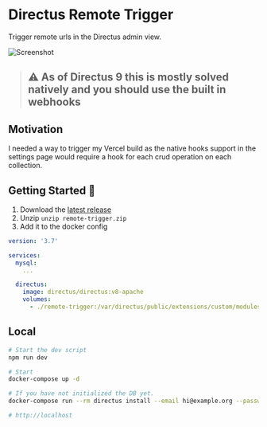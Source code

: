 # Directus Remote Trigger

Trigger remote urls in the Directus admin view.

![Screenshot](https://i.imgur.com/Cnl3PBn.png)

> ## ⚠️ As of Directus 9 this is mostly solved natively and you should use the built in webhooks

## Motivation

I needed a way to trigger my Vercel build as the native hooks support in the settings page would require a hook for each crud operation on each collection.

## Getting Started 🚀

1. Download the [latest release](https://github.com/cupcakearmy/directus-remote-trigger/releases/latest)
2. Unzip `unzip remote-trigger.zip`
3. Add it to the docker config

```yaml
version: '3.7'

services:
  mysql:
    ...

  directus:
    image: directus/directus:v8-apache
    volumes:
      - ./remote-trigger:/var/directus/public/extensions/custom/modules/remote-trigger
```

## Local

```bash
# Start the dev script
npm run dev

# Start
docker-compose up -d

# If you have not initialized the DB yet.
docker-compose run --rm directus install --email hi@example.org --password h4x0r

# http://localhost
```
